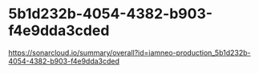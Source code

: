 # 5b1d232b-4054-4382-b903-f4e9dda3cded
https://sonarcloud.io/summary/overall?id=iamneo-production_5b1d232b-4054-4382-b903-f4e9dda3cded
